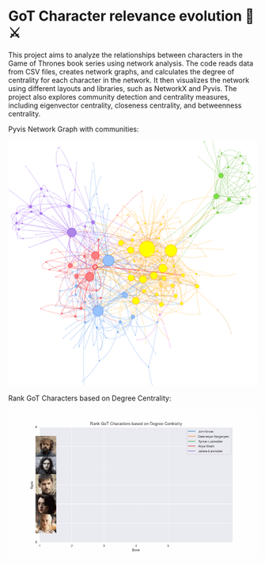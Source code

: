 # GoT Character relevance evolution 🐉 ⚔️



This project aims to analyze the relationships between characters in the Game of Thrones book series 
using network analysis.  The code reads data from CSV files, creates network graphs, and calculates 
the degree of centrality for each character in the network. It then visualizes the network using different 
layouts and libraries, such as NetworkX and Pyvis. The project also explores community detection and 
centrality measures, including eigenvector centrality, closeness centrality, and betweenness centrality.

Pyvis Network Graph with communities:

<img src="images/Pyvis_network_communities_white_txt.png" alt="GoT" width="800"/>

Rank GoT Characters based on Degree Centrality:

<img src="images/animation.gif" alt="GoT" width="800"/>


